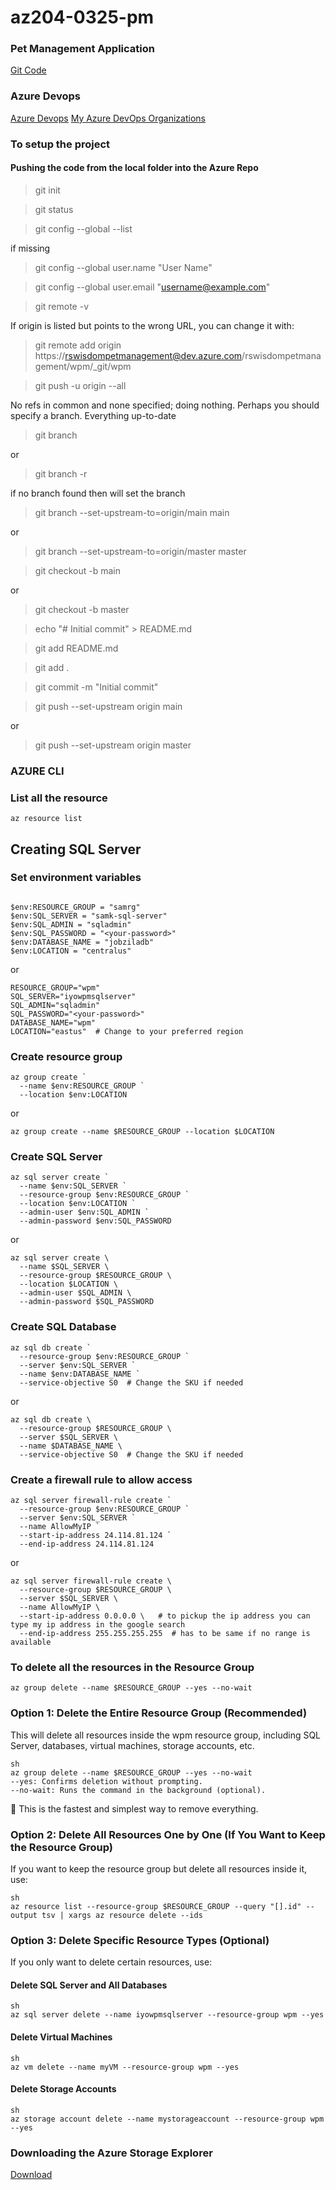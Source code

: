# az204-0325-pm

### Pet Management Application
[Git Code](https://github.com/LinkedInLearning/building-a-web-application-on-microsoft-azure-4405955)

### Azure Devops
[Azure Devops](https://azure.microsoft.com/en-us/products/devops)
[My Azure DevOps Organizations](https://portal.azure.com/#view/AzureTfsExtension/OrganizationsTemplateBlade)

### To setup the project



#### Pushing the code from the local folder into the Azure Repo

>git init
 
>git status

>git config --global --list
 
if missing
 
>git config --global user.name "User Name"

>git config --global user.email "username@example.com"
 
>git remote -v

If origin is listed but points to the wrong URL, you can change it with:
 
>git remote add origin https://rswisdompetmanagement@dev.azure.com/rswisdompetmanagement/wpm/_git/wpm

>git push -u origin --all
 
No refs in common and none specified; doing nothing.
Perhaps you should specify a branch.
Everything up-to-date
 
>git branch

or

>git branch -r
 
if no branch found then will set the branch
 
>git branch --set-upstream-to=origin/main main

or

>git branch --set-upstream-to=origin/master master
 
>git checkout -b main

or

>git checkout -b master

>echo "# Initial commit" > README.md

>git add README.md
 
>git add .

>git commit -m "Initial commit"
 
>git push --set-upstream origin main

or

>git push --set-upstream origin master



### AZURE CLI

### List all the resource

```
az resource list
```

## Creating SQL Server

### Set environment variables

```

$env:RESOURCE_GROUP = "samrg"
$env:SQL_SERVER = "samk-sql-server"
$env:SQL_ADMIN = "sqladmin"
$env:SQL_PASSWORD = "<your-password>"
$env:DATABASE_NAME = "jobziladb"
$env:LOCATION = "centralus"

```

or

```
RESOURCE_GROUP="wpm"
SQL_SERVER="iyowpmsqlserver"
SQL_ADMIN="sqladmin"
SQL_PASSWORD="<your-password>"
DATABASE_NAME="wpm"
LOCATION="eastus"  # Change to your preferred region
```

### Create resource group

```
az group create `
  --name $env:RESOURCE_GROUP `
  --location $env:LOCATION

```

or

```
az group create --name $RESOURCE_GROUP --location $LOCATION
```

### Create SQL Server

```
az sql server create `
  --name $env:SQL_SERVER `
  --resource-group $env:RESOURCE_GROUP `
  --location $env:LOCATION `
  --admin-user $env:SQL_ADMIN `
  --admin-password $env:SQL_PASSWORD

```

or

```
az sql server create \
  --name $SQL_SERVER \
  --resource-group $RESOURCE_GROUP \
  --location $LOCATION \
  --admin-user $SQL_ADMIN \
  --admin-password $SQL_PASSWORD
```

### Create SQL Database

```
az sql db create `
  --resource-group $env:RESOURCE_GROUP `
  --server $env:SQL_SERVER `
  --name $env:DATABASE_NAME `
  --service-objective S0  # Change the SKU if needed
```

or

```
az sql db create \
  --resource-group $RESOURCE_GROUP \
  --server $SQL_SERVER \
  --name $DATABASE_NAME \
  --service-objective S0  # Change the SKU if needed
```

### Create a firewall rule to allow access


```
az sql server firewall-rule create `
  --resource-group $env:RESOURCE_GROUP `
  --server $env:SQL_SERVER `
  --name AllowMyIP `
  --start-ip-address 24.114.81.124 `
  --end-ip-address 24.114.81.124

```

or

```
az sql server firewall-rule create \
  --resource-group $RESOURCE_GROUP \
  --server $SQL_SERVER \
  --name AllowMyIP \
  --start-ip-address 0.0.0.0 \   # to pickup the ip address you can type my ip address in the google search
  --end-ip-address 255.255.255.255  # has to be same if no range is available
```

### To delete all the resources in the Resource Group

```
az group delete --name $RESOURCE_GROUP --yes --no-wait
```


### Option 1: Delete the Entire Resource Group (Recommended)

This will delete all resources inside the wpm resource group, including SQL Server, databases, virtual machines, storage accounts, etc.

```
sh
az group delete --name $RESOURCE_GROUP --yes --no-wait
--yes: Confirms deletion without prompting.
--no-wait: Runs the command in the background (optional).
```
🔹 This is the fastest and simplest way to remove everything.

### Option 2: Delete All Resources One by One (If You Want to Keep the Resource Group)

If you want to keep the resource group but delete all resources inside it, use:

```
sh
az resource list --resource-group $RESOURCE_GROUP --query "[].id" --output tsv | xargs az resource delete --ids
```

### Option 3: Delete Specific Resource Types (Optional)

If you only want to delete certain resources, use:

#### Delete SQL Server and All Databases

```
sh
az sql server delete --name iyowpmsqlserver --resource-group wpm --yes
```

#### Delete Virtual Machines

```
sh
az vm delete --name myVM --resource-group wpm --yes
```

#### Delete Storage Accounts

```
sh
az storage account delete --name mystorageaccount --resource-group wpm --yes
```

### Downloading the Azure Storage Explorer
[Download](https://azure.microsoft.com/en-us/products/storage/storage-explorer#Download-4)


